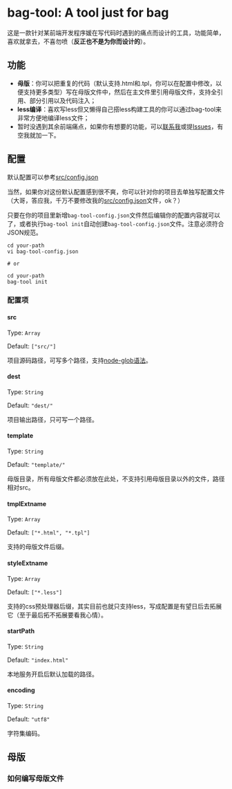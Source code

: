 # bag-tool: A tool just for bag

这是一款针对某前端开发程序媛在写代码时遇到的痛点而设计的工具，功能简单，喜欢就拿去，不喜勿喷（**反正也不是为你而设计的**）。

## 功能

- **母版**：你可以把重复的代码（默认支持.html和.tpl，你可以在配置中修改，以便支持更多类型）写在母版文件中，然后在主文件里引用母版文件，支持全引用、部分引用以及代码注入；
- **less编译**：喜欢写less但又懒得自己搭less构建工具的你可以通过bag-tool来非常方便地编译less文件；
- 暂时没遇到其余前端痛点，如果你有想要的功能，可以[联系我](mailto:jaminqian@outlook.com)或提[Issues](https://github.com/MiniCai/bagjs/issues/new)，有空我就加一下。

## 配置

默认配置可以参考[src/config.json](https://github.com/MiniCai/bagjs/blob/master/src/config.json)

当然，如果你对这份默认配置感到很不爽，你可以针对你的项目去单独写配置文件（大哥，答应我，千万不要修改我的[src/config.json](https://github.com/MiniCai/bagjs/blob/master/src/config.json)文件，ok？）

只要在你的项目里新增`bag-tool-config.json`文件然后编辑你的配置内容就可以了，或者执行`bag-tool init`自动创建`bag-tool-config.json`文件。注意必须符合JSON规范。

```shell
cd your-path
vi bag-tool-config.json

# or

cd your-path
bag-tool init
```

### 配置项

#### src

Type: `Array`

Default: `["src/"]`

项目源码路径，可写多个路径，支持[node-glob语法](https://github.com/isaacs/node-glob)。

#### dest

Type: `String`

Default: `"dest/"`

项目输出路径，只可写一个路径。

#### template

Type: `String`

Default: `"template/"`

母版目录，所有母版文件都必须放在此处，不支持引用母版目录以外的文件，路径相对src。

#### tmplExtname

Type: `Array`

Default: `["*.html", "*.tpl"]`

支持的母版文件后缀。

#### styleExtname

Type: `Array`

Default: `["*.less"]`

支持的css预处理器后缀，其实目前也就只支持less，写成配置是有望日后去拓展它（至于最后拓不拓展要看我心情）。

#### startPath

Type: `String`

Default: `"index.html"`

本地服务开启后默认加载的路径。

#### encoding

Type: `String`

Default: `"utf8"`

字符集编码。

## 母版

### 如何编写母版文件
